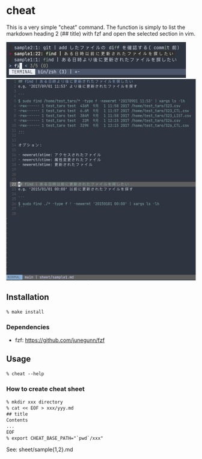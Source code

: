 # cheat
This is a very simple "cheat" command. 
The function is simply to list the markdown heading 2 (## title) with fzf and open the selected section in vim.

![](https://raw.githubusercontent.com/onigomex/cheat/images/README-demo01.png)
![](https://raw.githubusercontent.com/onigomex/cheat/images/README-demo02.png)



## Installation
```
% make install
```


### Dependencies
- fzf: https://github.com/junegunn/fzf



## Usage
```
% cheat --help
```


### How to create cheat sheet
```
% mkdir xxx directory
% cat << EOF > xxx/yyy.md
## title
Contents
...
EOF
% export CHEAT_BASE_PATH="`pwd`/xxx"
```

See: sheet/sample{1,2}.md

